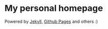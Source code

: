 # My personal homepage

Powered by [Jekyll](http://jekyllrb.com/), [Github Pages](https://pages.github.com/) and others :)
